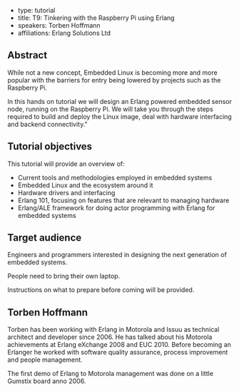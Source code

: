 - type: tutorial
- title: T9: Tinkering with the Raspberry Pi using Erlang
- speakers: Torben Hoffmann 
- affiliations: Erlang Solutions Ltd 


## Abstract
While not a new concept, Embedded Linux is becoming more and more
popular with the barriers for entry being lowered by projects such as
the Raspberry Pi.

In this hands on tutorial we will design an Erlang powered embedded
sensor node, running on the Raspberry Pi. We will take you through the
steps required to build and deploy the Linux image, deal with hardware
interfacing and backend connectivity."

## Tutorial objectives
This tutorial will provide an overview of:

* Current tools and methodologies employed in embedded systems
* Embedded Linux and the ecosystem around it
* Hardware drivers and interfacing
* Erlang 101, focusing on features that are relevant to managing hardware
* Erlang/ALE framework for doing actor programming with Erlang for embedded systems

## Target audience
Engineers and programmers interested in designing the next generation
of embedded systems.

People need to bring their own laptop.

Instructions on what to prepare before coming will be provided.


## Torben Hoffmann 
<!--<img align="right" src="img/torben-hoffmann.jpg" alt="Torben Hoffmann"></img>-->
Torben has been working with Erlang in Motorola and
Issuu as technical architect and developer since 2006. He has talked
about his Motorola achievements at Erlang eXchange 2008 and EUC 2010.
Before becoming an Erlanger he worked with software quality assurance,
process improvement and people management.

The first demo of Erlang to Motorola management was done on a little
Gumstix board anno 2006.
